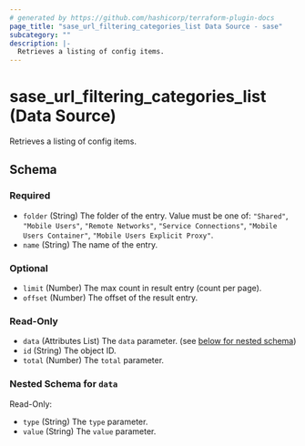 ```yaml
---
# generated by https://github.com/hashicorp/terraform-plugin-docs
page_title: "sase_url_filtering_categories_list Data Source - sase"
subcategory: ""
description: |-
  Retrieves a listing of config items.
---
```


# sase_url_filtering_categories_list (Data Source)

Retrieves a listing of config items.



<!-- schema generated by tfplugindocs -->
## Schema

### Required

- `folder` (String) The folder of the entry. Value must be one of: `"Shared"`, `"Mobile Users"`, `"Remote Networks"`, `"Service Connections"`, `"Mobile Users Container"`, `"Mobile Users Explicit Proxy"`.
- `name` (String) The name of the entry.

### Optional

- `limit` (Number) The max count in result entry (count per page).
- `offset` (Number) The offset of the result entry.

### Read-Only

- `data` (Attributes List) The `data` parameter. (see [below for nested schema](#nestedatt--data))
- `id` (String) The object ID.
- `total` (Number) The `total` parameter.

<a id="nestedatt--data"></a>
### Nested Schema for `data`

Read-Only:

- `type` (String) The `type` parameter.
- `value` (String) The `value` parameter.


